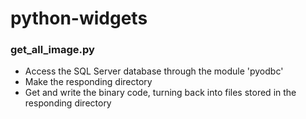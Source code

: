 # python-widgets
### get_all_image.py
 - Access the SQL Server database through the module 'pyodbc'
 - Make the responding directory
 - Get and write the binary code, turning back into files stored in the responding directory
